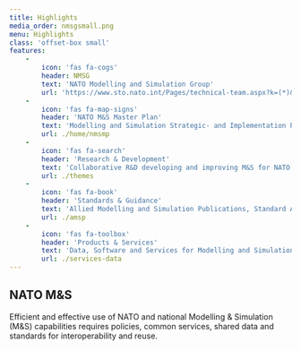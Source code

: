 ```yaml
---
title: Highlights
media_order: nmsgsmall.png
menu: Highlights
class: 'offset-box small'
features:
    -
        icon: 'fas fa-cogs'
        header: NMSG
        text: 'NATO Modelling and Simulation Group'
        url: 'https://www.sto.nato.int/Pages/technical-team.aspx?k=(*)&s=Search%20MSG%20Activities&View={2C52FF39-CB1C-4A13-8129-6976E923EDEC}&FilterField1=ACTIVITY%5FPANEL&FilterValue1=MSG'
    -
        icon: 'fas fa-map-signs'
        header: 'NATO M&S Master Plan'
        text: 'Modelling and Simulation Strategic- and Implementation Plans for the Alliance'
        url: ./home/nmsmp
    -
        icon: 'fas fa-search'
        header: 'Research & Development'
        text: 'Collaborative R&D developing and improving M&S for NATO and partners'
        url: ./themes
    -
        icon: 'fas fa-book'
        header: 'Standards & Guidance'
        text: 'Allied Modelling and Simulation Publications, Standard Agreements (STANAG) and Standard Recommendations (STANREC) for M&S.'
        url: ./amsp
    -
        icon: 'fas fa-toolbox'
        header: 'Products & Services'
        text: 'Data, Software and Services for Modelling and Simulation'
        url: ./services-data
---
```


## NATO M&S

Efficient and effective use of NATO and national Modelling & Simulation (M&S) capabilities requires policies, common services, shared data and standards for interoperability and reuse.